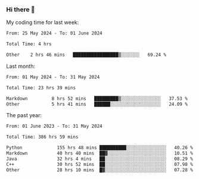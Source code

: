 ### Hi there 👋

My coding time for last week:

<!--START_SECTION:week-->

```txt
From: 25 May 2024 - To: 01 June 2024

Total Time: 4 hrs

Other    2 hrs 46 mins   █████████████████▒░░░░░░░   69.24 %
```

<!--END_SECTION:week-->

Last month:

<!--START_SECTION:month-->

```txt
From: 01 May 2024 - To: 31 May 2024

Total Time: 23 hrs 39 mins

Markdown         8 hrs 52 mins   █████████▒░░░░░░░░░░░░░░░   37.53 %
Other            5 hrs 41 mins   ██████░░░░░░░░░░░░░░░░░░░   24.09 %
```

<!--END_SECTION:month-->

The past year:

<!--START_SECTION:year-->

```txt
From: 01 June 2023 - To: 31 May 2024

Total Time: 386 hrs 59 mins

Python             155 hrs 48 mins ██████████░░░░░░░░░░░░░░░   40.26 %
Markdown           40 hrs 40 mins  ██▓░░░░░░░░░░░░░░░░░░░░░░   10.51 %
Java               32 hrs 4 mins   ██░░░░░░░░░░░░░░░░░░░░░░░   08.29 %
C++                30 hrs 52 mins  ██░░░░░░░░░░░░░░░░░░░░░░░   07.98 %
Other              28 hrs 10 mins  █▓░░░░░░░░░░░░░░░░░░░░░░░   07.28 %
```

<!--END_SECTION:year-->
